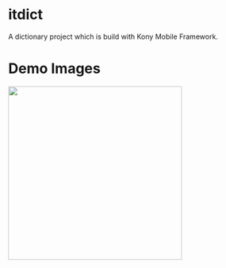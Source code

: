 # itdict
A dictionary project which is build with Kony Mobile Framework.

# Demo Images

<img src="https://github.com/dotrinhdev/itdict-With-Kony-Framework/blob/master/img%20demo/Screenshot_2017-05-28-18-18-28.png" width="350" />
